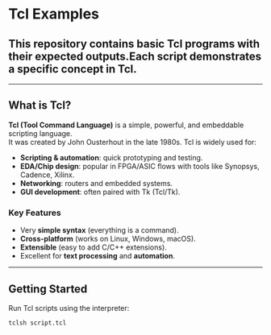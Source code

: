 # Tcl Examples

## This repository contains basic Tcl programs with their expected outputs.Each script demonstrates a specific concept in Tcl.

---

## What is Tcl?

**Tcl (Tool Command Language)** is a simple, powerful, and embeddable scripting language.  
It was created by John Ousterhout in the late 1980s. Tcl is widely used for:

- **Scripting & automation**: quick prototyping and testing.
- **EDA/Chip design**: popular in FPGA/ASIC flows with tools like Synopsys, Cadence, Xilinx.
- **Networking**: routers and embedded systems.
- **GUI development**: often paired with Tk (Tcl/Tk).

### Key Features
- Very **simple syntax** (everything is a command).
- **Cross-platform** (works on Linux, Windows, macOS).
- **Extensible** (easy to add C/C++ extensions).
- Excellent for **text processing** and **automation**.

---

## Getting Started

Run Tcl scripts using the interpreter:
```bash
tclsh script.tcl
